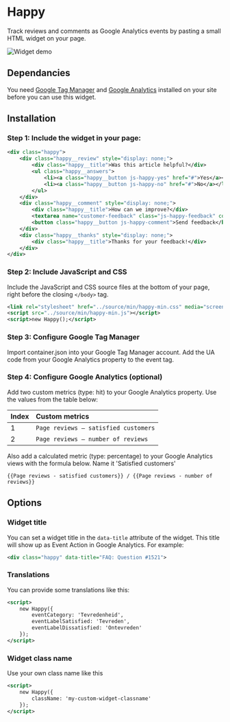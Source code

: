 # Happy

Track reviews and comments as Google Analytics events by pasting a small HTML widget on your page. 

![Widget demo](http://g.recordit.co/fOu49Fvrve.gif)

## Dependancies

You need [Google Tag Manager](https://tagmanager.google.com/) and [Google Analytics](https://analytics.google.com) installed on your site before you can use this widget.

## Installation

### Step 1: Include the widget in your page: 

```xml
<div class="happy">
    <div class="happy__review" style="display: none;">
        <div class="happy__title">Was this article helpful?</div>
        <ul class="happy__answers">
            <li><a class="happy__button js-happy-yes" href="#">Yes</a></li>
            <li><a class="happy__button js-happy-no" href="#">No</a></li>
        </ul>
    </div>
    <div class="happy__comment" style="display: none;">
        <div class="happy__title">How can we improve?</div>
        <textarea name="customer-feedback" class="js-happy-feedback" cols="10" rows="3"></textarea>
        <button class="happy__button js-happy-comment">Send feedback</button>
    </div>
    <div class="happy__thanks" style="display: none;">
        <div class="happy__title">Thanks for your feedback!</div>
    </div>
</div>
```

### Step 2: Include JavaScript and CSS 

Include the JavaScript and CSS source files at the bottom of your page, right before the closing ```</body>``` tag. 

```xml
<link rel="stylesheet" href="../source/min/happy-min.css" media="screen">
<script src="../source/min/happy-min.js"></script>
<script>new Happy();</script> 
```

### Step 3: Configure Google Tag Manager

Import container.json into your Google Tag Manager account. Add the UA code from your Google Analytics property to the event tag. 

### Step 4: Configure Google Analytics (optional)

Add two custom metrics (type: hit) to your Google Analytics property. Use the values from the table below: 

| Index | Custom metrics |
|:------|:----------------------|
| 1 | `Page reviews – satisfied customers` |
| 2 | `Page reviews – number of reviews` |

Also add a calculated metric (type: percentage) to your Google Analytics views with the formula below. Name it 'Satisfied customers' 

```
{{Page reviews - satisfied customers}} / {{Page reviews - number of reviews}}
```

## Options

### Widget title

You can set a widget title in the ```data-title``` attribute of the widget. This title will show up as Event Action in Google Analytics. For example:

```xml
<div class="happy" data-title="FAQ: Question #1521">
```

### Translations

You can provide some translations like this: 

```xml
<script>
    new Happy({
        eventCategory: 'Tevredenheid',
        eventLabelSatisfied: 'Tevreden',
        eventLabelDissatisfied: 'Ontevreden'
    });
</script>
```

### Widget class name

Use your own class name like this

```xml
<script>
    new Happy({
        className: 'my-custom-widget-classname'
    });
</script>
```
